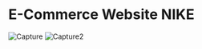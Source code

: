 # E-Commerce Website NIKE
![Capture](https://github.com/JhonnFy/E-Commerce-Website-NIKE/assets/97255802/e2db0aed-e8a0-4f75-b8ae-b70d2e6bedd9)
![Capture2](https://github.com/JhonnFy/E-Commerce-Website-NIKE/assets/97255802/2b214675-ead1-45da-b787-078814b844d2)




